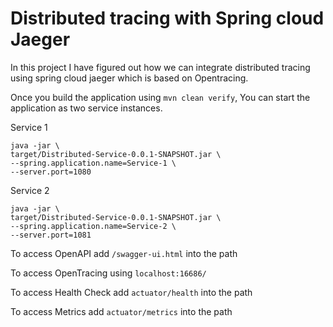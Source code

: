 # Distributed tracing with Spring cloud Jaeger

In this project I have figured out how we can integrate distributed tracing using spring cloud jaeger which is based on Opentracing. 

Once you build the application using `mvn clean verify`, You can start the application as two service instances. 

Service 1
```
java -jar \
target/Distributed-Service-0.0.1-SNAPSHOT.jar \
--spring.application.name=Service-1 \
--server.port=1080
```

Service 2
```
java -jar \
target/Distributed-Service-0.0.1-SNAPSHOT.jar \
--spring.application.name=Service-2 \
--server.port=1081
```

To access OpenAPI add `/swagger-ui.html` into the path

To access OpenTracing using `localhost:16686/`

To access Health Check add `actuator/health` into the path

To access Metrics add `actuator/metrics` into the path
